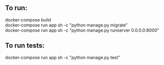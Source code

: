 ## To run:

docker-compose build </br>
docker-compose run app sh -c "python manage.py migrate" </br>
docker-compose run app sh -c "python manage.py runserver 0.0.0.0:8000" </br>

## To run tests:

docker-compose run app sh -c "python manage.py test" </br>

